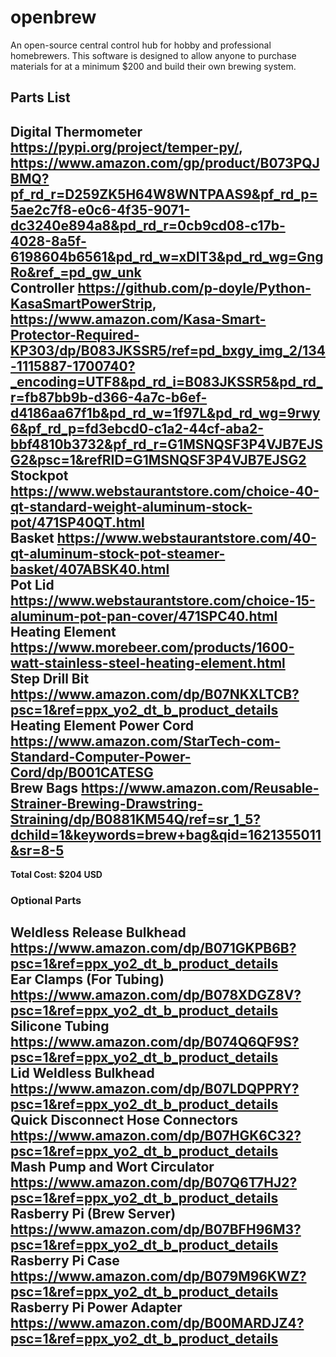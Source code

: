 # openbrew
An open-source central control hub for hobby and professional homebrewers. This software is designed to allow anyone to purchase materials for at a minimum $200 and build their own brewing system.
## Parts List
**Digital Thermometer** https://pypi.org/project/temper-py/, https://www.amazon.com/gp/product/B073PQJBMQ?pf_rd_r=D259ZK5H64W8WNTPAAS9&pf_rd_p=5ae2c7f8-e0c6-4f35-9071-dc3240e894a8&pd_rd_r=0cb9cd08-c17b-4028-8a5f-6198604b6561&pd_rd_w=xDlT3&pd_rd_wg=GngRo&ref_=pd_gw_unk<br>
**Controller** https://github.com/p-doyle/Python-KasaSmartPowerStrip, https://www.amazon.com/Kasa-Smart-Protector-Required-KP303/dp/B083JKSSR5/ref=pd_bxgy_img_2/134-1115887-1700740?_encoding=UTF8&pd_rd_i=B083JKSSR5&pd_rd_r=fb87bb9b-d366-4a7c-b6ef-d4186aa67f1b&pd_rd_w=1f97L&pd_rd_wg=9rwy6&pf_rd_p=fd3ebcd0-c1a2-44cf-aba2-bbf4810b3732&pf_rd_r=G1MSNQSF3P4VJB7EJSG2&psc=1&refRID=G1MSNQSF3P4VJB7EJSG2<br>
**Stockpot** https://www.webstaurantstore.com/choice-40-qt-standard-weight-aluminum-stock-pot/471SP40QT.html<br>
**Basket** https://www.webstaurantstore.com/40-qt-aluminum-stock-pot-steamer-basket/407ABSK40.html<br>
**Pot Lid** https://www.webstaurantstore.com/choice-15-aluminum-pot-pan-cover/471SPC40.html<br>
**Heating Element** https://www.morebeer.com/products/1600-watt-stainless-steel-heating-element.html<br>
**Step Drill Bit** https://www.amazon.com/dp/B07NKXLTCB?psc=1&ref=ppx_yo2_dt_b_product_details<br>
**Heating Element Power Cord** https://www.amazon.com/StarTech-com-Standard-Computer-Power-Cord/dp/B001CATESG<br>
**Brew Bags** https://www.amazon.com/Reusable-Strainer-Brewing-Drawstring-Straining/dp/B0881KM54Q/ref=sr_1_5?dchild=1&keywords=brew+bag&qid=1621355011&sr=8-5<br>
---
**Total Cost: $204 USD**

### Optional Parts
**Weldless Release Bulkhead** https://www.amazon.com/dp/B071GKPB6B?psc=1&ref=ppx_yo2_dt_b_product_details<br>
**Ear Clamps (For Tubing)** https://www.amazon.com/dp/B078XDGZ8V?psc=1&ref=ppx_yo2_dt_b_product_details<br>
**Silicone Tubing** https://www.amazon.com/dp/B074Q6QF9S?psc=1&ref=ppx_yo2_dt_b_product_details<br>
**Lid Weldless Bulkhead** https://www.amazon.com/dp/B07LDQPPRY?psc=1&ref=ppx_yo2_dt_b_product_details<br>
**Quick Disconnect Hose Connectors** https://www.amazon.com/dp/B07HGK6C32?psc=1&ref=ppx_yo2_dt_b_product_details<br>
**Mash Pump and Wort Circulator** https://www.amazon.com/dp/B07Q6T7HJ2?psc=1&ref=ppx_yo2_dt_b_product_details<br>
**Rasberry Pi (Brew Server)** https://www.amazon.com/dp/B07BFH96M3?psc=1&ref=ppx_yo2_dt_b_product_details<br>
**Rasberry Pi Case** https://www.amazon.com/dp/B079M96KWZ?psc=1&ref=ppx_yo2_dt_b_product_details<br>
**Rasberry Pi Power Adapter** https://www.amazon.com/dp/B00MARDJZ4?psc=1&ref=ppx_yo2_dt_b_product_details<br>
---
